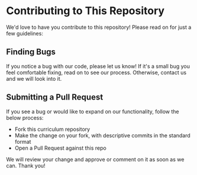 # Contributing to This Repository

We'd love to have you contribute to this repository! Please read on for just a few guidelines:

## Finding Bugs

If you notice a bug with our code, please let us know! If it's a small bug you feel comfortable fixing, read on to see our process. Otherwise, contact us and we will look into it.

## Submitting a Pull Request

If you see a bug or would like to expand on our functionality, follow the below process:

* Fork this curriculum repository
* Make the change on your fork, with descriptive commits in the standard format
* Open a Pull Request against this repo

We will review your change and approve or comment on it as soon as we can. Thank you!

